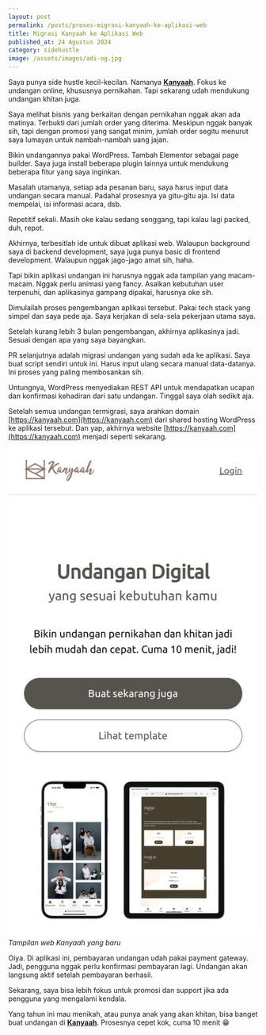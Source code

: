 ```yaml
---
layout: post
permalink: /posts/proses-migrasi-kanyaah-ke-aplikasi-web
title: Migrasi Kanyaah ke Aplikasi Web
published_at: 24 Agustus 2024
category: sidehustle
image: /assets/images/adi-og.jpg
---
```


Saya punya side hustle kecil-kecilan. Namanya **[Kanyaah](https://kanyaah.com)**. Fokus ke undangan online, khususnya pernikahan. Tapi sekarang udah mendukung undangan khitan juga.

Saya melihat bisnis yang berkaitan dengan pernikahan nggak akan ada matinya. Terbukti dari jumlah order yang diterima. Meskipun nggak banyak sih, tapi dengan promosi yang sangat minim, jumlah order segitu menurut saya lumayan untuk nambah-nambah uang jajan.
<!--more-->
Bikin undangannya pakai WordPress. Tambah Elementor sebagai page builder. Saya juga install beberapa plugin lainnya untuk mendukung beberapa fitur yang saya inginkan.

Masalah utamanya, setiap ada pesanan baru, saya harus input data undangan secara manual. Padahal prosesnya ya gitu-gitu aja. Isi data mempelai, isi informasi acara, dsb.

Repetitif sekali. Masih oke kalau sedang senggang, tapi kalau lagi packed, duh, repot.

Akhirnya, terbesitlah ide untuk dibuat aplikasi web. Walaupun background saya di backend development, saya juga punya basic di frontend development. Walaupun nggak jago-jago amat sih, haha.

Tapi bikin aplikasi undangan ini harusnya nggak ada tampilan yang macam-macam. Nggak perlu animasi yang fancy. Asalkan kebutuhan user terpenuhi, dan aplikasinya gampang dipakai, harusnya oke sih.

Dimulailah proses pengembangan aplikasi tersebut. Pakai tech stack yang simpel dan saya pede aja. Saya kerjakan di sela-sela pekerjaan utama saya.

Setelah kurang lebih 3 bulan pengembangan, akhirnya aplikasinya jadi. Sesuai dengan apa yang saya bayangkan.

PR selanjutnya adalah migrasi undangan yang sudah ada ke aplikasi. Saya buat script sendiri untuk ini. Harus input ulang secara manual data-datanya. Ini proses yang paling membosankan sih.

Untungnya, WordPress menyediakan REST API untuk mendapatkan ucapan dan konfirmasi kehadiran dari satu undangan. Tinggal saya olah sedikit aja.

Setelah semua undangan termigrasi, saya arahkan domain [https://kanyaah.com](https://kanyaah.com) dari shared hosting WordPress ke aplikasi tersebut. Dan yap, akhirnya website [https://kanyaah.com](https://kanyaah.com) menjadi seperti sekarang.

![Kanyaah Undangan Digital Online Pangandaran custom langsung jadi](/assets/images/2024/08/kanyaah.jpeg)
*Tampilan web Kanyaah yang baru*

Oiya. Di aplikasi ini, pembayaran undangan udah pakai payment gateway. Jadi, pengguna nggak perlu konfirmasi pembayaran lagi. Undangan akan langsung aktif setelah pembayaran berhasil.

Sekarang, saya bisa lebih fokus untuk promosi dan support jika ada pengguna yang mengalami kendala.

Yang tahun ini mau menikah, atau punya anak yang akan khitan, bisa banget buat undangan di **[Kanyaah](https://kanyaah.com)**. Prosesnya cepet kok, cuma 10 menit 😁
